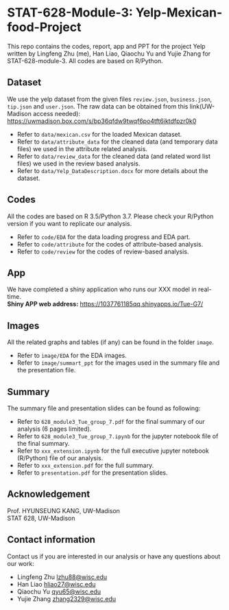 # STAT-628-Module-3: Yelp-Mexican-food-Project
This repo contains the codes, report, app and PPT for the project Yelp written by Lingfeng Zhu (me), Han Liao, Qiaochu Yu and Yujie Zhang for STAT-628-module-3. All codes are based on R/Python.

## Dataset
We use the yelp dataset from the given files ```review.json```, ```business.json```, ```tip.json``` and ```user.json```. The raw data can be obtained from this link(UW-Madison access needed): https://uwmadison.box.com/s/bp36qfdw9twqf6po4tft6iktdfpzr0k0
* Refer to ```data/mexican.csv``` for the loaded Mexican dataset.
* Refer to ```data/attribute_data``` for the cleaned data (and temporary data files) we used in the attribute related analysis.  
* Refer to ```data/review_data``` for the cleaned data (and related word list files) we used in the review based analysis.  
* Refer to ```data/Yelp_DataDescription.docx``` for more details about the dataset.  

## Codes
All the codes are based on R 3.5/Python 3.7. Please check your R/Python version if you want to replicate our analysis.  
* Refer to ```code/EDA``` for the data loading progress and EDA part.  
* Refer to ```code/attribute``` for the codes of attribute-based analysis.
* Refer to ```code/review``` for the codes of review-based analysis.

## App
We have completed a shiny application who runs our XXX model in real-time.   
**Shiny APP web address:** https://1037761185qq.shinyapps.io/Tue-G7/

## Images
All  the related graphs and tables (if any) can be found in the folder ```image```.
* Refer to ```image/EDA``` for the EDA images.
* Refer to ```image/summart_ppt``` for the images used in the summary file and the presentation file.

## Summary
The summary file and presentation slides can be found as following:
* Refer to ```628_module3_Tue_group_7.pdf``` for the final summary of our analysis (6 pages limited).
* Refer to ```628_module3_Tue_group_7.ipynb``` for the jupyter notebook file of the final summary.
* Refer to ```xxx_extension.ipynb``` for the full executive jupyter notebook (R/Python) file of our analysis.
* Refer to ```xxx_extension.pdf``` for the full summary.
* Refer to ```presentation.pdf``` for the presentation slides.

## Acknowledgement
Prof. HYUNSEUNG KANG, UW-Madison  
STAT 628, UW-Madison

## Contact information
Contact us if you are interested in our analysis or have any questions about our work:
* Lingfeng Zhu  lzhu88@wisc.edu
* Han Liao hliao27@wisc.edu
* Qiaochu Yu    qyu65@wisc.edu
* Yujie Zhang     zhang2329@wisc.edu

